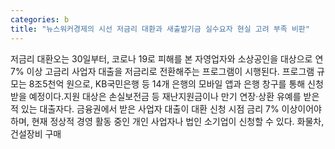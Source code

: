 ```yaml
---
categories: b
title: "뉴스워커경제의 시선 저금리 대환과 새출발기금 실수요자 현실 고려 부족 비판"
---
```

저금리 대환오는 30일부터, 코로나 19로 피해를 본 자영업자와 소상공인을 대상으로 연 7% 이상 고금리 사업자 대출을 저금리로 전환해주는 프로그램이 시행된다. 프로그램 규모는 8조5천억 원으로, KB국민은행 등 14개 은행의 모바일 앱과 은행 창구를 통해 신청받을 예정이다.지원 대상은 손실보전금 등 재난지원금이나 만기 연장·상환 유예를 받은 적 있는 대출자다. 금융권에서 받은 사업자 대출이 대환 신청 시점 금리 7% 이상이어야 하며, 현재 정상적 경영 활동 중인 개인 사업자나 법인 소기업이 신청할 수 있다. 화물차, 건설장비 구매